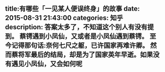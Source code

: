 title:有哪些「一见某人便误终身」的故事
date: 2015-08-31   21:43:00 
categories: 知乎 
 description: 答案太多了，不知道这个别人有没有提到。 蔡锷遇到小凤仙，又或者是小凤仙遇到蔡锷。 至今记得那句话:奈何七尺之躯，已许国家再难许卿。 然而蔡将军最后的结局，却是为了国家英年早逝。如果没有遇见小凤仙，又会如何呢
  --- 
 